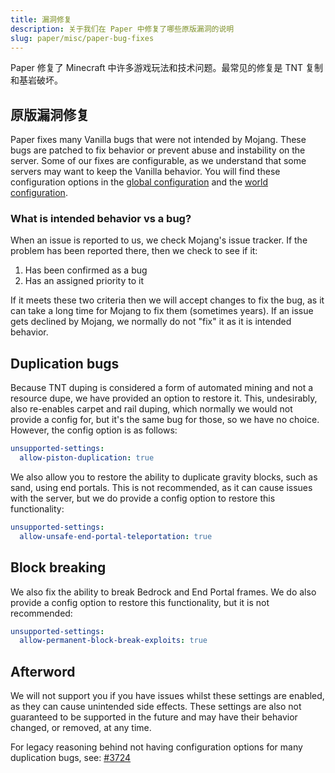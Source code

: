 ```yaml
---
title: 漏洞修复
description: 关于我们在 Paper 中修复了哪些原版漏洞的说明
slug: paper/misc/paper-bug-fixes
---
```


Paper 修复了 Minecraft 中许多游戏玩法和技术问题。最常见的修复是 TNT 复制和基岩破坏。

## 原版漏洞修复

Paper fixes many Vanilla bugs that were not intended by Mojang. These bugs are patched to fix behavior or prevent abuse and
instability on the server. Some of our fixes are configurable, as we understand that some servers may want to keep the
Vanilla behavior. You will find these configuration options in the [global configuration](/paper/reference/global-configuration)
and the [world configuration](/paper/reference/world-configuration).

### What is intended behavior vs a bug?

When an issue is reported to us, we check Mojang's issue tracker. If the problem has been reported there, then we
check to see if it:

1) Has been confirmed as a bug
2) Has an assigned priority to it

If it meets these two criteria then we will accept changes to fix the bug, as it can take a long time for Mojang to fix
them (sometimes years). If an issue gets declined by Mojang, we normally do not "fix" it as it is intended behavior.

## Duplication bugs

Because TNT duping is considered a form of automated mining and not a resource dupe, we have provided an option to
restore it. This, undesirably, also re-enables carpet and rail duping, which normally we would not provide a config for,
but it's the same bug for those, so we have no choice. However, the config option is as follows:

```yaml title="config/paper-global.yml"
unsupported-settings:
  allow-piston-duplication: true
```

We also allow you to restore the ability to duplicate gravity blocks, such as sand, using end portals. This is not
recommended, as it can cause issues with the server, but we do provide a config option to restore this functionality:
```yaml title="config/paper-global.yml"
unsupported-settings:
  allow-unsafe-end-portal-teleportation: true
```

## Block breaking

We also fix the ability to break Bedrock and End Portal frames. We do also provide a config option to restore this
functionality, but it is not recommended:
```yaml title="config/paper-global.yml"
unsupported-settings:
  allow-permanent-block-break-exploits: true
```

## Afterword

We will not support you if you have issues whilst these settings are enabled, as they can cause unintended side effects.
These settings are also not guaranteed to be supported in the future and may have their behavior changed, or removed, at any time.

For legacy reasoning behind not having configuration options for many duplication bugs, see:
[#3724](https://github.com/PaperMC/Paper/issues/3724)
